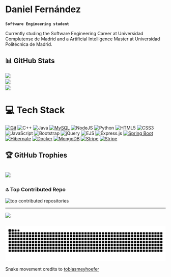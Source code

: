 <!-- # Hi there 👋, my name is Daniel -->
# Daniel Fernández

**`Software Engineering student`**

Currently studing the Software Engineering Career at Universidad Complutense de Madrid and a Artificial Intelligence Master at Universidad Politécnica de Madrid.
<br>

## 📊 GitHub Stats


![](https://github-readme-stats.vercel.app/api?username=danielfdez17&theme=dark&hide_border=false&include_all_commits=false&count_private=false)<br/>
![](https://nirzak-streak-stats.vercel.app/?user=danielfdez17&theme=dark&hide_border=false)<br/>
![](https://github-readme-stats.vercel.app/api/top-langs/?username=danielfdez17&theme=dark&hide_border=false&include_all_commits=false&count_private=false&layout=compact)

# 💻 Tech Stack
[![Git](https://img.shields.io/badge/Git-F05032?logo=git&logoColor=fff)](#)
![C++](https://img.shields.io/badge/C++-%2300599C.svg?style=plastic&logo=c%2B%2B&logoColor=white) 
![Java](https://img.shields.io/badge/Java-%23ED8B00.svg?style=plastic&logo=openjdk&logoColor=white) 
[![MySQL](https://img.shields.io/badge/MySQL-4479A1?logo=mysql&logoColor=fff)](#)
![NodeJS](https://img.shields.io/badge/Node.js-6DA55F?style=plastic&logo=node.js&logoColor=white)
![Python](https://img.shields.io/badge/Python-3670A0?style=plastic&logo=python&logoColor=ffdd54) 
![HTML5](https://img.shields.io/badge/HTML-%23E34F26.svg?style=plastic&logo=html5&logoColor=white) 
![CSS3](https://img.shields.io/badge/CSS-%231572B6.svg?style=plastic&logo=css3&logoColor=white) 
![JavaScript](https://img.shields.io/badge/JavaScript-%23323330.svg?style=plastic&logo=javascript&logoColor=%23F7DF1E) 
![Bootstrap](https://img.shields.io/badge/Bootstrap-%238511FA.svg?style=plastic&logo=bootstrap&logoColor=white) 
![jQuery](https://img.shields.io/badge/JQuery-%230769AD.svg?style=plastic&logo=jquery&logoColor=white) 
![EJS](https://img.shields.io/badge/ejs-%23B4CA65.svg?style=plastic&logo=ejs&logoColor=black) 
![Express.js](https://img.shields.io/badge/Express.js-%23404d59.svg?style=plastic&logo=express&logoColor=%2361DAFB) 
[![Spring Boot](https://img.shields.io/badge/Spring%20Boot-6DB33F?logo=springboot&logoColor=fff)](#)
[![Hibernate](https://img.shields.io/badge/Hibernate-59666C?logo=hibernate&logoColor=fff)](#)
[![Docker](https://img.shields.io/badge/Docker-2496ED?logo=docker&logoColor=fff)](#)
[![MongoDB](https://img.shields.io/badge/MongoDB-%234ea94b.svg?logo=mongodb&logoColor=white)](#)
[![Stripe](https://img.shields.io/badge/Stripe-5851DD?logo=stripe&logoColor=fff)](#)
[![Stripe](https://img.shields.io/badge/Railway-9d17d6?logo=railway&logoColor=fff)](#)

## 🏆 GitHub Trophies
![](https://github-profile-trophy.vercel.app/?username=danielfdez17&theme=radical&no-frame=false&no-bg=true&margin-w=4)
---
### 🔝 Top Contributed Repo
<div align="left">
    <img src="https://github-contributor-stats.vercel.app/api?username=danielfdez17&limit=5&theme=dark&combine_all_yearly_contributions=true" alt="top contributed repositories">
    <!-- ![](https://github-contributor-stats.vercel.app/api?username=danielfdez17&limit=5&theme=dark&combine_all_yearly_contributions=true) -->
</div>

---
[![](https://visitcount.itsvg.in/api?id=danielfdez17&icon=2&color=0)](https://visitcount.itsvg.in)

<!-- Proudly created with GPRM ( https://gprm.itsvg.in ) -->

###

<picture>
  <source media="(prefers-color-scheme: dark)" srcset="https://raw.githubusercontent.com/danielfdez17/danielfdez17/output/github-snake-dark.svg" />
  <source media="(prefers-color-scheme: light)" srcset="https://raw.githubusercontent.com/danielfdez17/danielfdez17/output/github-snake.svg" />
  <img alt="github-snake" src="https://raw.githubusercontent.com/danielfdez17/danielfdez17/output/github-snake.svg" />
</picture>

<!-- Snake movement credits to [tobiasmeyhoefer](https://github.com/tobiasmeyhoefer) -->
Snake movement credits to <a target="_blank" href="https://github.com/tobiasmeyhoefer">tobiasmeyhoefer</a>
